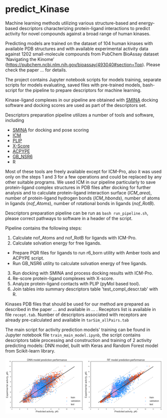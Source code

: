 # predict_Kinase

Machine learning methods utilizing various structure-based and energy-based descriptors characterizing protein-ligand interactions to predict activity for novel compounds against a broad range of human kinases.

Predicting models are trained on the dataset of 104 human kinases with available PDB structures and with available experimental activity data against 1202 small-molecule compounds from PubChem BioAssay dataset ‘Navigating the Kinome’ (<https://pubchem.ncbi.nlm.nih.gov/bioassay/493040#section=Top>). Please check the paper ... for details.

The project contains Jupyter notebook scripts for models training, separate scripts for models evaluating, saved files with pre-trained models, bash-script for the pipeline to prepare descriptors for machine learning.

Kinase-ligand complexes in our pipeline are obtained with [SMINA](<https://sourceforge.net/projects/smina/>) docking software and docking scores are used as part of the descriptors set.

Descriptors preparation pipeline utilizes a number of tools and software, including
  - [SMINA](<https://sourceforge.net/projects/smina/>) for docking and pose scoring
  - [ICM](<http://www.molsoft.com/icm_pro.html>)
  - [PLIP](<https://github.com/ssalentin/plip>)
  - [X-Score](<http://sw16.im.med.umich.edu/software/xtool/>)
  - [ACPYPE](<https://github.com/t-/acpype/tree/dd608134cff5a5ff2b40288d9ccc37bad4d176e1>)
  - [GB_NSR6](<http://people.cs.vt.edu/onufriev/software.php>)
  - R

Most of these tools are freely available except for ICM-Pro, also it was used only on the steps 1 and 3 for a few operations and could be replaced by any other suitable programs. We used ICM in our pipeline particularly to save protein-ligand complex structures in PDB files after docking for further analysis and to calculate protein-ligand interaction surface (*ICM_area*), number of protein-ligand hydrogen bonds (*ICM_hbonds*), number of atoms in ligands (*nof_Atoms*), number of rotational bonds in ligands (*nof_RotB*).

Descriptors preparation pipeline can be run as `bash run_pipeline.sh`, please correct pathways to software in a header of the script.

Pipeline contains the following steps:

1. Calculate nof_Atoms and nof_RotB for ligands with ICM-Pro.
2. Calculate solvation energy for free ligands.
  - Prepare PQR files for ligands to run r6_born utility with Amber tools and ACPYPE script.
  - Run GB_NSR6 utility to calculate solvation energy of free ligands.
3. Run docking with SMINA and process docking results with ICM-Pro.
4. Re-score protein-ligand complexes with X-score.
5. Analyze protein-ligand contacts with PLIP (pyMol based tool).
6. Join tables into summary descriptors table 'test_compl_descr.tab' with R.

Kinases PDB files that should be used for our method are prepared as described in the paper ... and available in ... . Receptors list is available in file `recept.tab`. Number of descriptors associated with receptors are already pre-calculated and available in `tarSim_allPairs.tab`

The main script for activity prediction models' training can be found in Jupyter notebook file `train_main_model.ipynb`, the script contains descriptors table processing and construction and training of 2 activity predicting models: DNN model, built with Keras and Random Forest model from Scikit-learn library.

<img style="float: left; width:50%" src="DNN_scat_v2.png" />
<img style="float: left; width: 50%" src="RF_scat_v2.png" />


